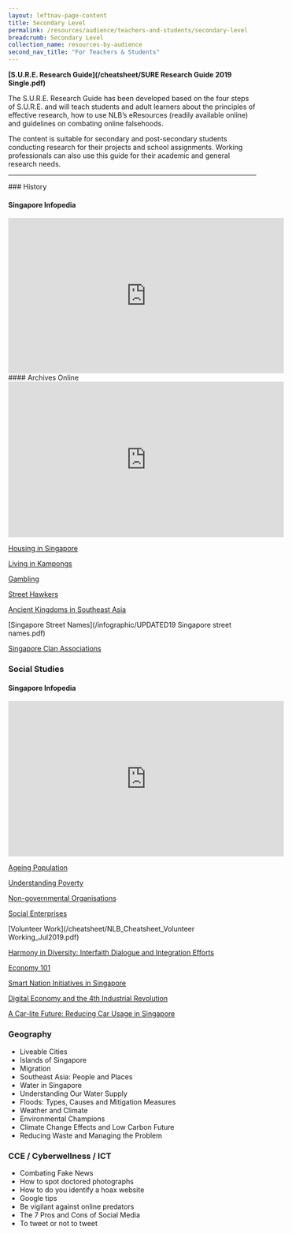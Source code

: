 ```yaml
---
layout: leftnav-page-content
title: Secondary Level
permalink: /resources/audience/teachers-and-students/secondary-level
breadcrumb: Secondary Level
collection_name: resources-by-audience
second_nav_title: "For Teachers & Students"
---
```




**[S.U.R.E. Research Guide](/cheatsheet/SURE Research Guide 2019 Single.pdf)**

The S.U.R.E. Research Guide has been developed based on the four steps of S.U.R.E. and will teach students and adult learners about the principles of effective research, how to use NLB’s eResources (readily available online) and guidelines on combating online falsehoods.

The content is suitable for secondary and post-secondary students conducting research for their projects and school assignments. Working professionals can also use this guide for their academic and general research needs.



<hr>
### History

#### Singapore Infopedia

<iframe width="560" height="315" src="https://www.youtube.com/embed/TfSNrJttMk4" frameborder="0" allow="accelerometer; autoplay; encrypted-media; gyroscope; picture-in-picture" allowfullscreen></iframe>
#### Archives Online

<iframe width="560" height="315" src="https://www.youtube.com/embed/27xY2ZuG57o" frameborder="0" allow="accelerometer; autoplay; encrypted-media; gyroscope; picture-in-picture" allowfullscreen></iframe> 



[Housing in Singapore](/infographic/BigPicture_Housing-in-Singapore.pdf) 

[Living in Kampongs](/infographic/BigPicture_KampongLife_FINAL-publish-Aug2017.pdf) 

[Gambling](/infographic/BigPicture-theme04-Gambling_FINAL-publish.pdf)

[Street Hawkers](/infographic/BigPicture-theme01-Street-Hawkers_FINAL-publish-Aug2017.pdf) 

[Ancient Kingdoms in Southeast Asia](/cheatsheet/NLB_Cheatsheet_SEAKingdom_Jul2019.pdf) 

[Singapore Street Names](/infographic/UPDATED19 Singapore street names.pdf) 

[Singapore Clan Associations](/infographic/NLB_A1infographic_Sg-Clan-Associations.pdf)  





### **Social Studies**

#### Singapore Infopedia

<iframe width="560" height="315" src="https://www.youtube.com/embed/TfSNrJttMk4" frameborder="0" allow="accelerometer; autoplay; encrypted-media; gyroscope; picture-in-picture" allowfullscreen></iframe>



[Ageing Population](/cheatsheet/NLB_CheatSheets7_Ageing-Population.pdf) 

[Understanding Poverty](/cheatsheet/NLB_Cheatsheet_Poverty_Jul2019.pdf) 

[Non-governmental Organisations](/cheatsheet/Cheatsheet4_NGO-FA.pdf) 

[Social Enterprises](/cheatsheet/Cheatsheet1_Social-Enterprise.pdf) 

[Volunteer Work](/cheatsheet/NLB_Cheatsheet_Volunteer Working_Jul2019.pdf)

[Harmony in Diversity: Interfaith Dialogue and Integration Efforts](/cheatsheet/NLB_Cheatsheet_Harmony_in_diversity_Jul2019.pdf) 

[Economy 101](/cheatsheet/Cheat-sheet-Economy-lowres.pdf) 

[Smart Nation Initiatives in Singapore](/cheatsheet/NLB_Cheatsheet_Smart_Nation_Initiatives_Jul2019.pdf) 

[Digital Economy and the 4th Industrial Revolution](/cheatsheet/NLB_Cheatsheet_Digital_Economy_Jul2019.pdf) 

[A Car-lite Future: Reducing Car Usage in Singapore](/cheatsheet/NLB_Cheatsheet_Carlite_Jul2019.pdf) 



### **Geography**

- Liveable Cities 
- Islands of Singapore 
- Migration 
- Southeast Asia: People and Places 
- Water in Singapore 
- Understanding Our Water Supply 
- Floods: Types, Causes and Mitigation Measures 
- Weather and Climate 
- Environmental Champions 
- Climate Change Effects and Low Carbon Future 
- Reducing Waste and Managing the Problem 



### **CCE / Cyberwellness / ICT**

- Combating Fake News 
- How to spot doctored photographs
- How to do you identify a hoax website
- Google tips
- Be vigilant against online predators
- The 7 Pros and Cons of Social Media 
- To tweet or not to tweet

